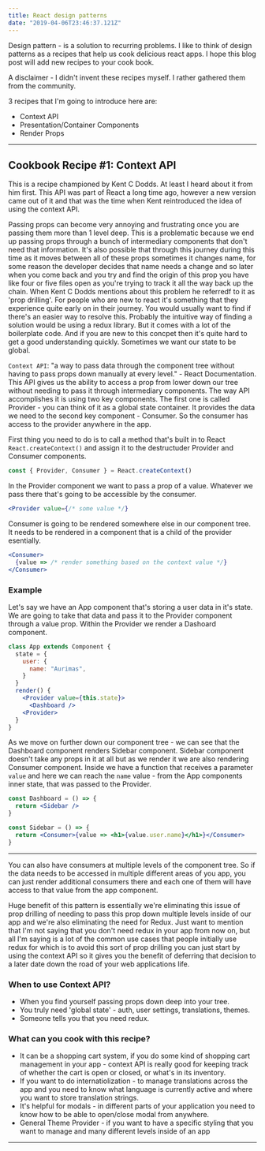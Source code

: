 ```yaml
---
title: React design patterns
date: "2019-04-06T23:46:37.121Z"
---
```


Design pattern - is a solution to recurring problems. I like to think of design patterns as a recipes that help us cook delicious react apps. I hope this blog post will add new recipes to your cook book.

A disclaimer - I didn't invent these recipes myself. I rather gathered them from the community.

3 recipes that I'm going to introduce here are:

- Context API
- Presentation/Container Components
- Render Props

---

## Cookbook Recipe #1: Context API

This is a recipe championed by Kent C Dodds. At least I heard about it from him first. This API was part of React a long time ago, however a new version came out of it and that was the time when Kent reintroduced the idea of using the context API.

Passing props can become very annoying and frustrating once you are passing them more than 1 level deep. This is a problematic because we end up passing props through a bunch of intermediary components that don't need that information. It's also possible that through this journey during this time as it moves between all of these props sometimes it changes name, for some reason the developer decides that name needs a change and so later when you come back and you try and find the origin of this prop you have like four or five files open as you're trying to track it all the way back up the chain. When Kent C Dodds mentions about this problem he referredf to it as 'prop drilling'. For people who are new to react it's something that they experience quite early on in their journey. You would usually want to find if there's an easier way to resolve this. Probably the intuitive way of finding a solution would be using a redux library. But it comes with a lot of the boilerplate code. And if you are new to this concpet then it's quite hard to get a good understanding quickly. Sometimes we want our state to be global.

`Context API`: "a way to pass data through the component tree without having to pass props down manually at every level." - React Documentation. This API gives us the ability to access a prop from lower down our tree without needing to pass it through intermediary components. The way API accomplishes it is using two key components. The first one is called Provider - you can think of it as a global state container. It provides the data we need to the second key component - Consumer. So the consumer has access to the provider anywhere in the app.

First thing you need to do is to call a method that's built in to React `React.createContext()` and assign it to the destructuder Provider and Consumer components.

```jsx
const { Provider, Consumer } = React.createContext()
```

In the Provider component we want to pass a prop of a value. Whatever we pass there that's going to be accessible by the consumer.

```jsx
<Provider value={/* some value */}
```

Consumer is going to be rendered somewhere else in our component tree. It needs to be rendered in a component that is a child of the provider esentially.

```jsx
<Consumer>
  {value => /* render something based on the context value */}
</Consumer>
```

### Example

Let's say we have an App component that's storing a user data in it's state. We are going to take that data and pass it to the Provider component through a value prop. Within the Provider we render a Dashoard component.

```jsx
class App extends Component {
  state = {
    user: {
      name: "Aurimas",
    }
  }
  render() {
    <Provider value={this.state}>
      <Dashboard />
    <Provider>
  }
}
```

As we move on further down our component tree - we can see that the Dashboard component renders Sidebar component. Sidebar component doesn't take any props in it at all but as we render it we are also rendering Consumer component. Inside we have a function that receives a parameter `value` and here we can reach the `name` value - from the App components inner state, that was passed to the Provider.

```jsx
const Dashboard = () => {
  return <Sidebar />
}

const Sidebar = () => {
  return <Consumer>{value => <h1>{value.user.name}</h1>}</Consumer>
}
```

---

You can also have consumers at multiple levels of the component tree. So if the data needs to be accessed in multiple different areas of you app, you can just render additional consumers there and each one of them will have access to that value from the app component.

Huge benefit of this pattern is essentially we're eliminating this issue of prop drilling of needing to pass this prop down multiple levels inside of our app and we're also eliminating the need for Redux. Just want to mention that I'm not saying that you don't need redux in your app from now on, but all I'm saying is a lot of the common use cases that people initially use redux for which is to avoid this sort of prop drilling you can just start by using the context API so it gives you the benefit of deferring that decision to a later date down the road of your web applications life.

### When to use Context API?

- When you find yourself passing props down deep into your tree.
- You truly need 'global state' - auth, user settings, translations, themes.
- Someone tells you that you need redux.

### What can you cook with this recipe?

- It can be a shopping cart system, if you do some kind of shopping cart management in your app - context API is really good for keeping track of whether the cart is open or closed, or what's in its inventory.
- If you want to do internatiolization - to manage translations across the app and you need to know what language is currently active and where you want to store translation strings.
- It's helpful for modals - in different parts of your application you need to know how to be able to open/close modal from anywhere.
- General Theme Provider - if you want to have a specific styling that you want to manage and many different levels inside of an app

---
